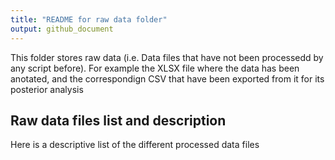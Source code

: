 ```yaml
---
title: "README for raw data folder"
output: github_document
---
```




This folder stores raw data (i.e. Data files that have not been processedd by any script before). For example the XLSX file where the data has been anotated, and the correspondign CSV that have been exported from it for its posterior analysis

## Raw data files list and description
Here is a descriptive list of the different processed data files

